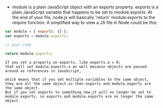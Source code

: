 * module is a plain JavaScript object with an exports property. 
    exports is a plain JavaScript variable that happens to be set to module.exports. At the end of your file, node.js will basically 'return' module.exports to the require function. A simplified way to view a JS file in Node could be this:

```javascript
var module = { exports: {} };
var exports = module.exports;

// your code

return module.exports;
```
    If you set a property on exports, like exports.a = 9;
    that will set module.exports.a as well because objects are passed around as references in JavaScript, 

    which means that if you set multiple variables to the same object, they are all the same object.so then exports and module.exports are the same object.
    But if you set exports to something new,it will no longer be set to module.exports, so exports and module.exports are no longer the same object.